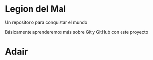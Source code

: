 # Legion del Mal
Un repositorio para conquistar el mundo

Básicamente aprenderemos más sobre Git y GitHub con este proyecto

# Adair
